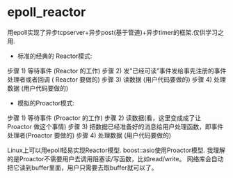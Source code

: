 # epoll_reactor
用epoll实现了异步tcpserver+异步post(基于管道)+异步timer的框架.仅供学习之用.


- 标准的经典的 Reactor模式:

步骤 1) 等待事件 (Reactor 的工作)
步骤 2) 发”已经可读”事件发给事先注册的事件处理者或者回调 ( Reactor 要做的)
步骤 3) 读数据 (用户代码要做的)
步骤 4) 处理数据 (用户代码要做的)

- 模拟的Proactor模式:

步骤 1) 等待事件 (Proactor 的工作)
步骤 2) 读数据(看，这里变成成了让 Proactor 做这个事情)
步骤 3) 把数据已经准备好的消息给用户处理函数，即事件处理者(Proactor 要做的)
步骤 4) 处理数据 (用户代码要做的)

Linux上可以用epoll轻易实现Reactor模型.
boost::asio使用Proactor模型.
我理解的是Proactor不需要用户去调用阻塞读/写函数，比如read/write。 网络库会自动把它读到buffer里面，用户只需要去取buffer就可以了。
